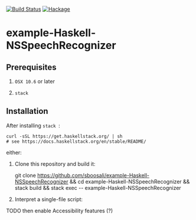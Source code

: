 [![Build Status](https://secure.travis-ci.org/sboosali/example-Haskell-NSSpeechRecognizer.svg)](http://travis-ci.org/sboosali/example-Haskell-NSSpeechRecognizer)
[![Hackage](https://img.shields.io/hackage/v/example-Haskell-NSSpeechRecognizer.svg)](https://hackage.haskell.org/package/example-Haskell-NSSpeechRecognizer)

# example-Haskell-NSSpeechRecognizer

## Prerequisites

1. `OSX 10.6` or later

2. `stack` 

## Installation

After installing `stack `:

    curl -sSL https://get.haskellstack.org/ | sh
    # see https://docs.haskellstack.org/en/stable/README/

either:

1. Clone this repository and build it:

    git clone https://github.com/sboosali/example-Haskell-NSSpeechRecognizer && cd example-Haskell-NSSpeechRecognizer && stack build && stack exec -- example-Haskell-NSSpeechRecognizer

2. Interpret a single-file script: 



TODO then enable Accessibility features (?)


